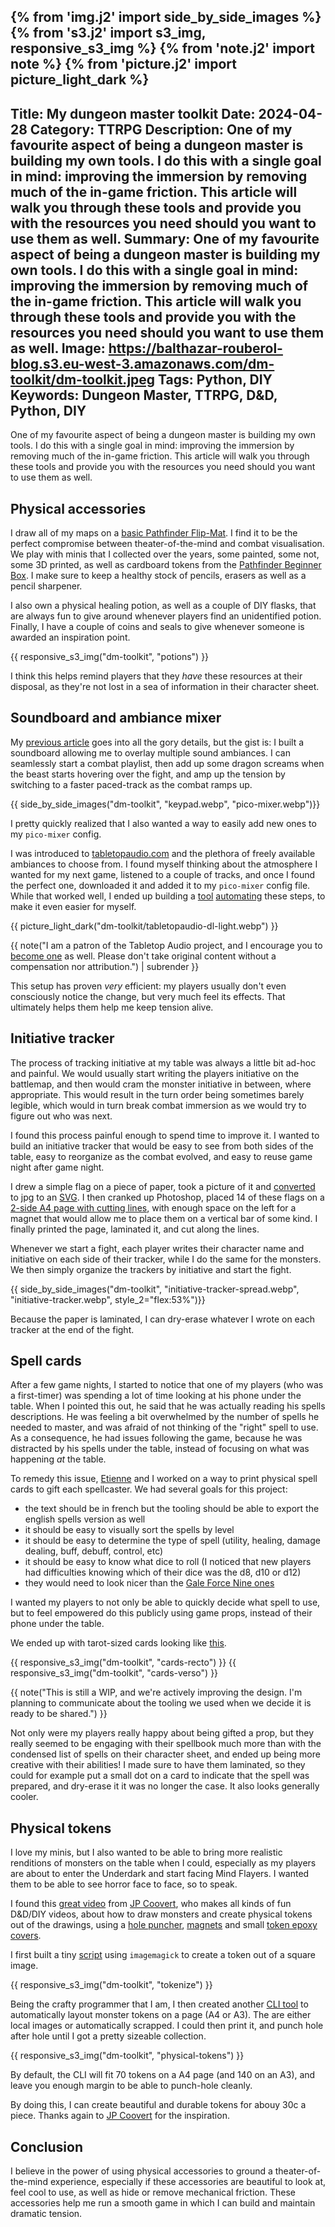 {% from 'img.j2' import side_by_side_images %}
{% from 's3.j2' import s3_img, responsive_s3_img %}
{% from 'note.j2' import note %}
{% from 'picture.j2' import picture_light_dark %}
---
Title: My dungeon master toolkit
Date: 2024-04-28
Category: TTRPG
Description: One of my favourite aspect of being a dungeon master is building my own tools. I do this with a single goal in mind: improving the immersion by removing much of the in-game friction. This article will walk you through these tools and provide you with the resources you need should you want to use them as well.
Summary: One of my favourite aspect of being a dungeon master is building my own tools. I do this with a single goal in mind: improving the immersion by removing much of the in-game friction. This article will walk you through these tools and provide you with the resources you need should you want to use them as well.
Image: https://balthazar-rouberol-blog.s3.eu-west-3.amazonaws.com/dm-toolkit/dm-toolkit.jpeg
Tags: Python, DIY
Keywords: Dungeon Master, TTRPG, D&D, Python, DIY
---


One of my favourite aspect of being a dungeon master is building my own tools. I do this with a single goal in mind: improving the immersion by removing much of the in-game friction. This article will walk you through these tools and provide you with the resources you need should you want to use them as well.

## Physical accessories

I draw all of my maps on a [basic Pathfinder Flip-Mat](https://paizo.com/products/btpy8oto?Pathfinder-FlipMat-Basic). I find it to be the perfect compromise between theater-of-the-mind and combat visualisation. We play with minis that I collected over the years, some painted, some not, some 3D printed, as well as cardboard tokens from the [Pathfinder Beginner Box](https://paizo.com/pathfinder/beginnerbox). I make sure to keep a healthy stock of pencils, erasers as well as a pencil sharpener.

I also own a physical healing potion, as well as a couple of DIY flasks, that are always fun to give around whenever players find an unidentified potion.
Finally, I have a couple of coins and seals to give whenever someone is awarded an inspiration point.

{{ responsive_s3_img("dm-toolkit", "potions") }}

I think this helps remind players that they _have_ these resources at their disposal, as they're not lost in a sea of information in their character sheet.

## Soundboard and ambiance mixer

My [previous article](https://blog.balthazar-rouberol.com/my-diy-dungeons-and-dragons-ambiance-mixer) goes into all the gory details, but the gist is: I built a soundboard allowing me to overlay multiple sound ambiances. I can seamlessly start a combat playlist, then add up some dragon screams when the beast starts hovering over the fight, and amp up the tension by switching to a faster paced-track as the combat ramps up.

{{ side_by_side_images("dm-toolkit", "keypad.webp", "pico-mixer.webp")}}

I pretty quickly realized that I also wanted a way to easily add new ones to my `pico-mixer` config.

I was introduced to [tabletopaudio.com](https://tabletopaudio.com) and the plethora of freely available ambiances to choose from. I found myself thinking about the atmosphere I wanted for my next game, listened to a couple of tracks, and once I found the perfect one, downloaded it and added it to my `pico-mixer` config file. While that worked well, I ended up building a [tool](https://gist.github.com/brouberol/afdd5e947f835fdc06ee4c91e79c8f92) [automating](https://xkcd.com/1319/) these steps, to make it even easier for myself.

{{ picture_light_dark("dm-toolkit/tabletopaudio-dl-light.webp") }}

{{ note("I am a patron of the Tabletop Audio project, and I encourage you to [become one](https://www.patreon.com/tabletopaudio/posts) as well. Please don't take original content without a compensation nor attribution.") | subrender }}

This setup has proven _very_ efficient: my players usually don't even consciously notice the change, but very much feel its effects. That ultimately helps them help me keep tension alive.

## Initiative tracker

The process of tracking initiative at my table was always a little bit ad-hoc and painful. We would usually start writing the players initiative on the battlemap, and then would cram the monster initiative in between, where appropriate. This would result in the turn order being sometimes barely legible, which would in turn break combat immersion as we would try to figure out who was next.

I found this process painful enough to spend time to improve it. I wanted to build an initiative tracker that would be easy to see from both sides of the table, easy to reorganize as the combat evolved, and easy to reuse game night after game night.

I drew a simple flag on a piece of paper, took a picture of it and [converted](https://stackoverflow.com/a/12608376) to jpg to an [SVG](https://balthazar-rouberol.com/public/initiative-tracker-flag.svg). I then cranked up Photoshop, placed 14 of these flags on a [2-side A4 page with cutting lines](https://balthazar-rouberol.com/public/initiative-tracker.pdf), with enough space on the left for a magnet that would allow me to place them on a vertical bar of some kind. I finally printed the page, laminated it, and cut along the lines.

Whenever we start a fight, each player writes their character name and initiative on each side of their tracker, while I do the same for the monsters. We then simply organize the trackers by initiative and start the fight.

{{ side_by_side_images("dm-toolkit", "initiative-tracker-spread.webp", "initiative-tracker.webp", style_2="flex:53%")}}

Because the paper is laminated, I can dry-erase whatever I wrote on each tracker at the end of the fight.


## Spell cards

After a few game nights, I started to notice that one of my players (who was a first-timer) was spending a lot of time looking at his phone under the table. When I pointed this out, he said that he was actually reading his spells descriptions. He was feeling a bit overwhelmed by the number of spells he needed to master, and was afraid of not thinking of the "right" spell to use. As a consequence, he had issues following the game, because he was distracted by his spells under the table, instead of focusing on what was happening _at_ the table.

To remedy this issue, [Etienne](https://etnbrd.com/) and I worked on a way to print physical spell cards to gift each spellcaster. We had several goals for this project:

- the text should be in french but the tooling should be able to export the english spells version as well
- it should be easy to visually sort the spells by level
- it should be easy to determine the type of spell (utility, healing, damage dealing, buff, debuff, control, etc)
- it should be easy to know what dice to roll (I noticed that new players had difficulties knowing which of their dice was the d8, d10 or d12)
- they would need to look nicer than the [Gale Force Nine ones](https://dnd.gf9games.com/gameAcc/tabid/87/entryid/92/spellbook-cards-arcane-73915.aspx)

I wanted my players to not only be able to quickly decide what spell to use, but to feel empowered do this publicly using game props, instead of their phone under the table.

We ended up with tarot-sized cards looking like [this](https://balthazar-rouberol.com/public/rpg-cards.pdf).

{{ responsive_s3_img("dm-toolkit", "cards-recto") }}
{{ responsive_s3_img("dm-toolkit", "cards-verso") }}

{{ note("This is still a WIP, and we're actively improving the design. I'm planning to communicate about the tooling we used when we decide it is ready to be shared.") }}

Not only were my players really happy about being gifted a prop, but they really seemed to be engaging with their spellbook much more than with the condensed list of spells on their character sheet, and ended up being more creative with their abilities! I made sure to have them laminated, so they could for example put a small dot on a card to indicate that the spell was prepared, and dry-erase it it was no longer the case. It also looks generally cooler.


## Physical tokens

I love my minis, but I also wanted to be able to bring more realistic renditions of monsters on the table when I could, especially as my players are about to enter the Underdark and start facing Mind Flayers. I wanted them to be able to see horror face to face, so to speak.

I found this [great video](https://www.youtube.com/watch?v=LBZPi4oKlCQ) from [JP Coovert](https://www.youtube.com/@JPCoovert), who makes all kinds of fun D&D/DIY videos, about how to draw monsters and create physical tokens out of the drawings, using a [hole puncher](https://www.amazon.fr/dp/B007211GS0?psc=1&ref=ppx_yo2ov_dt_b_product_details), [magnets](https://www.amazon.fr/Baker-Ross-disques-magn%C3%A9tiques-Autocollants/dp/B07H5PC1X1/ref=pd_bxgy_thbs_d_sccl_2/261-9604968-9320149?pd_rd_w=W7vAc&content-id=amzn1.sym.7c6a734e-8527-40ee-abbf-1b6b03d9c343&pf_rd_p=7c6a734e-8527-40ee-abbf-1b6b03d9c343&pf_rd_r=NT13QX2CX29ZK0R9B0RW&pd_rd_wg=N5L6h&pd_rd_r=e7d7f9a9-731a-4932-992e-4a991a02ceb6&pd_rd_i=B07H5PC1X1&psc=1) and small [token epoxy covers](https://www.amazon.fr/HEALLILY-Autocollants-Artisanat-Pendentifs-Fabrication/dp/B08XTG1SCQ?pd_rd_w=aM7TK&content-id=amzn1.sym.ccfa293c-eedb-4137-a11f-3633168fdf16&pf_rd_p=ccfa293c-eedb-4137-a11f-3633168fdf16&pf_rd_r=02MHG5DF94MPP03SDBXE&pd_rd_wg=rODEx&pd_rd_r=d0d29265-bc98-44ae-bd0c-2c955955edcf&pd_rd_i=B08XTG1SCQ&psc=1&ref_=pd_bap_d_grid_rp_0_1_ec_pd_gwd_bag_pd_hp_d_atf_rp_1_i).

I first built a tiny [script](https://gist.github.com/brouberol/b5ce880fd02cdc1b8415bde938432a22) using `imagemagick` to create a token out of a square image.

{{ responsive_s3_img("dm-toolkit", "tokenize") }}

Being the crafty programmer that I am, I then created another [CLI tool](https://github.com/brouberol/dnd5e-token-exporter) to automatically layout monster tokens on a page (A4 or A3). The are either local images or automatically scrapped. I could then print it, and punch hole after hole until I got a pretty sizeable collection.

{{ responsive_s3_img("dm-toolkit", "physical-tokens") }}

By default, the CLI will fit 70 tokens on a A4 page (and 140 on an A3), and leave you enough margin to be able to punch-hole cleanly.

By doing this, I can create beautiful and durable tokens for abouy 30c a piece. Thanks again to [JP Coovert](https://www.youtube.com/@JPCoovert) for the inspiration.

## Conclusion

I believe in the power of using physical accessories to ground a theater-of-the-mind experience, especially if these accessories are beautiful to look at, feel cool to use, as well as hide or remove mechanical friction. These accessories help me run a smooth game in which I can build and maintain dramatic tension.

